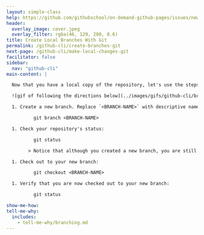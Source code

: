 ```yaml
---
layout: simple-class
help: https://github.com/githubschool/on-demand-github-pages/issues/new?title=I%20need%20help&body=Describe%20what%20you%20need%20help%20with%20here.
header:
  overlay_image: cover.jpeg
  overlay_filter: rgba(46, 129, 200, 0.6)
title: Create Local Branches With Git
permalink: /github-cli/create-branches-git
next-page: /github-cli/make-local-changes-git
facilitator: false
sidebar:
  nav: "github-cli"
main-content: |

  Now that you have a local copy of the repository, let's use the steps of the [GitHub Flow](https://guides.github.com/introduction/flow/) to make a change in your project. First we will create a branch.

  ![gif of following the directions below](../images/gifs/github-cli/branching.gif)

  1. Create a new branch. Replace `<BRANCH-NAME>` with descriptive name:

          git branch <BRANCH-NAME>

  1. Check your repository's status:

          git status

        > Notice that although you created a new branch, you are still checked out to `master`, as indicated by the in-line response from Git.

  1. Check out to your new branch:

          git checkout <BRANCH-NAME>

  1. Verify that you are now checked out to your new branch:

          git status

show-me-how:
tell-me-why:
  includes:
    - tell-me-why/branching.md
---
```


